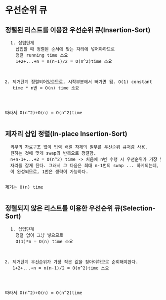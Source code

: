<h1>우선순위 큐</h1>
<h2>정렬된 리스트를 이용한 우선순위 큐(Insertion-Sort)</h2>
<pre>
  1. 삽입단계
    삽입할 때 정렬된 순서에 맞는 자리에 넣어야하므로
    정렬 running time 소요
    1+2+...+n = n(n-1)/2 = O(n^2)time 소요

   2. 제거단계
      정렬되어있으므로, 시작부분에서 빼가면 됨.
      O(1) constant time * n번 = O(n) time 소요

   따라서 O(n^2)+O(n) = O(n^2)time 
</pre>
<h2>제자리 삽입 정렬(In-place Insertion-Sort)</h2>
<pre>
  외부의 자료구조 없이 입력 배열 자체의 일부를 우선순위 큐처럼 사용.
  원하는 것에 맞게 swap의 반복으로 정렬함.
  n+n-1+...+2 = O(n^2) time -> 처음에 n번 수행 시 우선순위가 가장 낮은 것이 맨 뒤에 확정적으로
  자리를 잡게 된다. 그래서 그 다음은 최대 n-1번의 swap ... 하게되는데, 마지막에 2번까지만 해도 정렬
  이 완성되므로, 1번은 생략이 가능하다.

   제거는 O(n) time
</pre>
<h2>정렬되지 않은 리스트를 이용한 우선순위 큐(Selection-Sort)</h2>
<pre>
  1. 삽입단계
    정렬 없이 그냥 넣으므로 
    O(1)*n = O(n) time 소요
  
   2. 제거단계
      우선순위가 가장 작은 값을 찾아야하므로 순회해야한다.
      1+2+...+n = n(n-1)/2 = O(n^2)time 소요
     
   따라서 O(n^2)+O(n) = O(n^2)time 
</pre>
